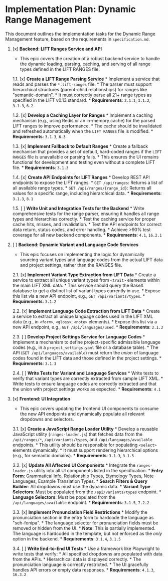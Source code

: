 # Implementation Plan: Dynamic Range Management

This document outlines the implementation tasks for the Dynamic Range Management feature, based on the requirements in `specification.md`.

1.  [x] **Backend: LIFT Ranges Service and API**
    *   This epic covers the creation of a robust backend service to handle the dynamic loading, parsing, caching, and serving of all range types defined in the LIFT RANGES file.

    1.1. [x] **Create a LIFT Range Parsing Service**
        *   Implement a service that reads and parses the `*.lift-ranges` file.
        *   The parser must support hierarchical structures (parent-child relationships) for ranges like "semantic-domain".
        *   It must correctly parse all 21+ range types as specified in the LIFT v0.13 standard.
        *   **Requirements**: `3.1.1`, `3.1.2`, `3.1.3`, `6.2`

    1.2. [x] **Develop a Caching Layer for Ranges**
        *   Implement a caching mechanism (e.g., using Redis or an in-memory cache) for the parsed LIFT ranges to improve performance.
        *   The cache should be invalidated and refreshed automatically when the `LIFT RANGES` file is modified.
        *   **Requirements**: `3.1.3`, `6.3`

    1.3. [x] **Implement Fallback to Default Ranges**
        *   Create a fallback mechanism that provides a set of default, hard-coded ranges if the `LIFT RANGES` file is unavailable or parsing fails.
        *   This ensures the UI remains functional for development and testing even without a complete LIFT file.
        *   **Requirements**: `3.1.3`

    1.4. [x] **Create API Endpoints for LIFT Ranges**
        *   Develop REST API endpoints to expose the LIFT ranges.
        *   `GET /api/ranges`: Returns a list of all available range types.
        *   `GET /api/ranges/{range_id}`: Returns all values for a specific range, including hierarchical data.
        *   **Requirements**: `3.1.3`, `8.1`

    1.5. [ ] **Write Unit and Integration Tests for the Backend**
        *   Write comprehensive tests for the range parser, ensuring it handles all range types and hierarchies correctly.
        *   Test the caching service for proper cache hits, misses, and invalidation.
        *   Test the API endpoints for correct data return, status codes, and error handling.
        *   Achieve >90% test coverage for all new backend components.
        *   **Requirements**: `4.1`, `16.2.1`

2.  [ ] **Backend: Dynamic Variant and Language Code Services**
    *   This epic focuses on implementing the logic for dynamically sourcing variant types and language codes from the actual LIFT data and project settings, rather than the RANGES file.

    2.1. [x] **Implement Variant Type Extraction from LIFT Data**
        *   Create a service to extract all unique variant types from `<trait>` elements within the main LIFT XML data.
        *   This service should query the BaseX database to get a distinct list of variant types currently in use.
        *   Expose this list via a new API endpoint, e.g., `GET /api/variants/types`.
        *   **Requirements**: `3.1.2`

    2.2. [x] **Implement Language Code Extraction from LIFT Data**
        *   Create a service to extract all unique language codes used in the LIFT XML data (e.g., in `<form>`, `<gloss>`, `<note>` elements).
        *   Expose this list via a new API endpoint, e.g., `GET /api/languages/used`.
        *   **Requirements**: `3.1.3`

    2.3. [ ] **Develop Project Settings Service for Language Codes**
        *   Implement a mechanism to define project-specific admissible language codes (e.g., in a `project_settings.yaml` file or a database table).
        *   The API (`GET /api/languages/available`) must return the *union* of language codes found in the LIFT data and those defined in the project settings.
        *   **Requirements**: `3.1.3`

    2.4. [ ] **Write Tests for Variant and Language Services**
        *   Write tests to verify that variant types are correctly extracted from sample LIFT XML.
        *   Write tests to ensure language codes are correctly extracted and that the union with project settings works as expected.
        *   **Requirements**: `4.1`

3.  [x] **Frontend: UI Integration**
    *   This epic covers updating the frontend UI components to consume the new API endpoints and dynamically populate all relevant dropdowns and selectors.

    3.1. [x] **Create a JavaScript Range Loader Utility**
        *   Develop a reusable JavaScript utility (`ranges-loader.js`) that fetches data from the `/api/ranges/*`, `/api/variants/types`, and `/api/languages/available` endpoints.
        *   This utility should be responsible for populating `<select>` elements dynamically.
        *   It must support rendering hierarchical options (e.g., for semantic domains).
        *   **Requirements**: `3.1.3`, `3.1.5`

    3.2. [x] **Update All Affected UI Components**
        *   Integrate the `ranges-loader.js` utility into all UI components listed in the specification.
        *   **Entry Form**: Grammatical Info, Relationship Types, Etymology Types, Note Languages, Example Translation Types.
        *   **Search Filters & Query Builder**: All dropdowns must use the dynamic data.
        *   **Variant Type Selectors**: Must be populated from the `/api/variants/types` endpoint.
        *   **Language Selectors**: Must be populated from the `/api/languages/available` endpoint.
        *   **Requirements**: `3.1.5`, `7.2.2`

    3.3. [x] **Implement Pronunciation Field Restrictions**
        *   Modify the pronunciation section in the entry form to hardcode the language as "seh-fonipa".
        *   The language selector for pronunciation fields must be removed or hidden from the UI.
        *   **Note**: This is partially implemented. The language is hardcoded in the template, but not enforced as the *only* option in the backend.
        *   **Requirements**: `3.1.4`, `3.1.5`

    3.4. [ ] **Write End-to-End UI Tests**
        *   Use a framework like Playwright to write tests that verify:
        *   All specified dropdowns are populated with data from the APIs.
        *   Hierarchical data is displayed correctly.
        *   The pronunciation language is correctly restricted.
        *   The UI gracefully handles API errors or empty data responses.
        *   **Requirements**: `4.1.3`, `16.3.2`